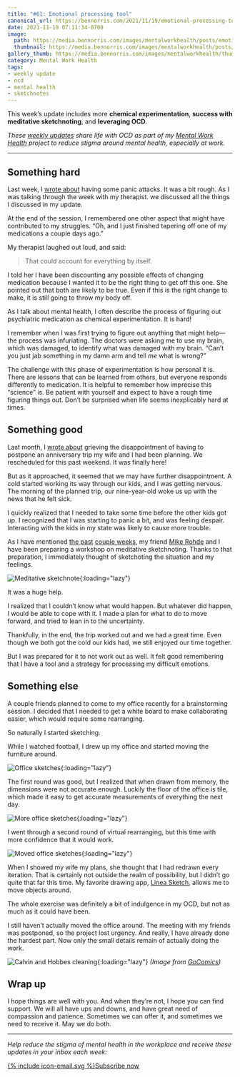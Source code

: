```yaml
---
title: "#61: Emotional processing tool"
canonical_url: https://bennorris.com/2021/11/19/emotional-processing-tool
date: 2021-11-19 07:11:34-0700
image: 
  path: https://media.bennorris.com/images/mentalworkhealth/posts/emotional-processing.jpg
  thumbnail: https://media.bennorris.com/images/mentalworkhealth/posts/thumbnails/emotional-processing.jpg
gallery_thumb: https://media.bennorris.com/images/mentalworkhealth/thumbs/emotional-processing.jpg
category: Mental Work Health
tags:
- weekly update
- ocd
- mental health
- sketchnotes
---
```


This week’s update includes more **chemical experimentation**, **success with meditative sketchnoting**, and **leveraging OCD**.

_These [weekly updates](https://bennorris.com/tags/weekly-update/) share life with OCD as part of my [Mental Work Health](https://bennorris.com/mental-work-health) project to reduce stigma around mental health, especially at work._


***


## Something hard

Last week, I [wrote about](https://bennorris.com/2021/11/11/i-feel-calm) having some panic attacks. It was a bit rough. As I was talking through the week with my therapist. we discussed all the things I discussed in my update.

At the end of the session, I remembered one other aspect that might have contributed to my struggles. “Oh, and I just finished tapering off one of my medications a couple days ago.”

My therapist laughed out loud, and said:

> That could account for everything by itself.

I told her I have been discounting any possible effects of changing medication because I wanted it to be the right thing to get off this one. She pointed out that both are likely to be true. Even if this is the right change to make, it is still going to throw my body off.

As I talk about mental health, I often describe the process of figuring out psychiatric medication as chemical experimentation. It is hard!

I remember when I was first trying to figure out anything that might help—the process was infuriating. The doctors were asking me to use my brain, which was damaged, to identify what was damaged with my brain. “Can’t you just jab something in my damn arm and tell *me* what is wrong?”

The challenge with this phase of experimentation is how personal it is. There are lessons that can be learned from others, but everyone responds differently to medication. It is helpful to remember how imprecise this “science” is. Be patient with yourself and expect to have a rough time figuring things out. Don’t be surprised when life seems inexplicably hard at times.


## Something good

Last month, I [wrote about](https://bennorris.com/2021/10/22/impulse-control) grieving the disappointment of having to postpone an anniversary trip my wife and I had been planning. We rescheduled for this past weekend. It was finally here!

But as it approached, it seemed that we may have further disappointment. A cold started working its way through our kids, and I was getting nervous. The morning of the planned trip, our nine-year-old woke us up with the news that he felt sick.

I quickly realized that I needed to take some time before the other kids got up. I recognized that I was starting to panic a bit, and was feeling despair. Interacting with the kids in my state was likely to cause more trouble.

As I have mentioned [the past](https://bennorris.com/2021/11/11/i-feel-calm) [couple weeks](https://bennorris.com/2021/11/05/just-say-yes), my friend [Mike Rohde](https://rohdesign.com/) and I have been preparing a workshop on meditative sketchnoting. Thanks to that preparation, I immediately thought of sketchoting the situation and my feelings.

![Meditative sketchnote](https://media.bennorris.com/images/mentalworkhealth/posts/meditative-sketchnote-example.jpg){:loading="lazy"}

It was a huge help.

I realized that I couldn’t know what would happen. But whatever did happen, I would be able to cope with it. I made a plan for what to do to move forward, and tried to lean in to the uncertainty.

Thankfully, in the end, the trip worked out and we had a great time. Even though we both got the cold our kids had, we still enjoyed our time together.

But I was prepared for it to not work out as well. It felt good remembering that I have a tool and a strategy for processing my difficult emotions.


## Something else

A couple friends planned to come to my office recently for a brainstorming session. I decided that I needed to get a white board to make collaborating easier, which would require some rearranging.

So naturally I started sketching.

While I watched football, I drew up my office and started moving the furniture around.

![Office sketches](https://media.bennorris.com/images/mentalworkhealth/posts/office-layout-initial-sketch.jpg){:loading="lazy"}

The first round was good, but I realized that when drawn from memory, the dimensions were not accurate enough. Luckily the floor of the office is tile, which made it easy to get accurate measurements of everything the next day.

![More office sketches](https://media.bennorris.com/images/mentalworkhealth/posts/office-layout-accurate-sketch.jpg){:loading="lazy"}

I went through a second round of virtual rearranging, but this time with more confidence that it would work.

![Moved office sketches](https://media.bennorris.com/images/mentalworkhealth/posts/office-options-sketch.jpg){:loading="lazy"}

When I showed my wife my plans, she thought that I had redrawn every iteration. That is certainly not outside the realm of possibility, but I didn’t go quite that far this time. My favorite drawing app, [Linea Sketch](https://linea-app.com), allows me to move objects around.

The whole exercise was definitely a bit of indulgence in my OCD, but not as much as it could have been.

I still haven’t actually moved the office around. The meeting with my friends was postponed, so the project lost urgency. And really, I have already done the hardest part. Now only the small details remain of actually doing the work.

![Calvin and Hobbes cleaning](https://media.bennorris.com/images/mentalworkhealth/posts/calvin-and-hobbes-cleaning.gif){:loading="lazy"}
*(Image from [GoComics](https://www.gocomics.com/calvinandhobbes/1989/06/22))*


## Wrap up

I hope things are well with you. And when they’re not, I hope you can find support. We will all have ups and downs, and have great need of compassion and patience. Sometimes we can offer it, and sometimes we need to receive it. May we do both.


***

_Help reduce the stigma of mental health in the workplace and receive these updates in your inbox each week:_

<a href="https://bennorris.com/subscribe/mwh/" class="btn"><span class="icon">{% include icon-email.svg %}</span>Subscribe now</a>
